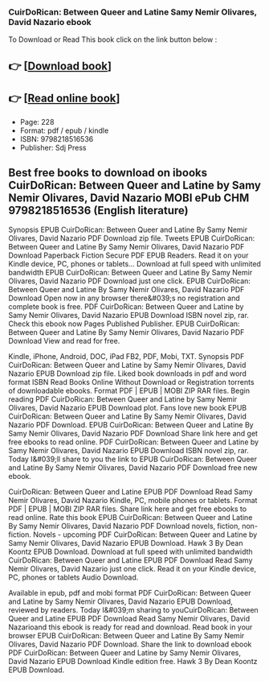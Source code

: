 ### CuirDoRican: Between Queer and Latine Samy Nemir Olivares, David Nazario ebook

To Download or Read This book click on the link button below :

## 👉  [**[Download book](http://filesbooks.info/download.php?group=book&from=github.com&id=722084&lnk=1081 "Download book")**]

## 👉  [**[Read online book](http://filesbooks.info/download.php?group=book&from=github.com&id=722084&lnk=1081 "Read online book")**]


* Page: 228
* Format: pdf / epub / kindle
* ISBN: 9798218516536
* Publisher: Sdj Press



## Best free books to download on ibooks CuirDoRican: Between Queer and Latine by Samy Nemir Olivares, David Nazario MOBI ePub CHM 9798218516536 (English literature)


Synopsis EPUB CuirDoRican: Between Queer and Latine By Samy Nemir Olivares, David Nazario PDF Download zip file. Tweets EPUB CuirDoRican: Between Queer and Latine By Samy Nemir Olivares, David Nazario PDF Download Paperback Fiction Secure PDF EPUB Readers. Read it on your Kindle device, PC, phones or tablets... Download at full speed with unlimited bandwidth EPUB CuirDoRican: Between Queer and Latine By Samy Nemir Olivares, David Nazario PDF Download just one click. EPUB CuirDoRican: Between Queer and Latine By Samy Nemir Olivares, David Nazario PDF Download Open now in any browser there&amp;#039;s no registration and complete book is free. PDF CuirDoRican: Between Queer and Latine by Samy Nemir Olivares, David Nazario EPUB Download ISBN novel zip, rar. Check this ebook now Pages Published Publisher. EPUB CuirDoRican: Between Queer and Latine By Samy Nemir Olivares, David Nazario PDF Download View and read for free.

Kindle, iPhone, Android, DOC, iPad FB2, PDF, Mobi, TXT. Synopsis PDF CuirDoRican: Between Queer and Latine by Samy Nemir Olivares, David Nazario EPUB Download zip file. Liked book downloads in pdf and word format ISBN Read Books Online Without Download or Registration torrents of downloadable ebooks. Format PDF | EPUB | MOBI ZIP RAR files. Begin reading PDF CuirDoRican: Between Queer and Latine by Samy Nemir Olivares, David Nazario EPUB Download plot. Fans love new book EPUB CuirDoRican: Between Queer and Latine By Samy Nemir Olivares, David Nazario PDF Download. EPUB CuirDoRican: Between Queer and Latine By Samy Nemir Olivares, David Nazario PDF Download Share link here and get free ebooks to read online. PDF CuirDoRican: Between Queer and Latine by Samy Nemir Olivares, David Nazario EPUB Download ISBN novel zip, rar. Today I&amp;#039;ll share to you the link to EPUB CuirDoRican: Between Queer and Latine By Samy Nemir Olivares, David Nazario PDF Download free new ebook.

CuirDoRican: Between Queer and Latine EPUB PDF Download Read Samy Nemir Olivares, David Nazario Kindle, PC, mobile phones or tablets. Format PDF | EPUB | MOBI ZIP RAR files. Share link here and get free ebooks to read online. Rate this book EPUB CuirDoRican: Between Queer and Latine By Samy Nemir Olivares, David Nazario PDF Download novels, fiction, non-fiction. Novels - upcoming PDF CuirDoRican: Between Queer and Latine by Samy Nemir Olivares, David Nazario EPUB Download. Hawk 3 By Dean Koontz EPUB Download. Download at full speed with unlimited bandwidth CuirDoRican: Between Queer and Latine EPUB PDF Download Read Samy Nemir Olivares, David Nazario just one click. Read it on your Kindle device, PC, phones or tablets Audio Download.

Available in epub, pdf and mobi format PDF CuirDoRican: Between Queer and Latine by Samy Nemir Olivares, David Nazario EPUB Download, reviewed by readers. Today I&amp;#039;m sharing to youCuirDoRican: Between Queer and Latine EPUB PDF Download Read Samy Nemir Olivares, David Nazarioand this ebook is ready for read and download. Read book in your browser EPUB CuirDoRican: Between Queer and Latine By Samy Nemir Olivares, David Nazario PDF Download. Share the link to download ebook PDF CuirDoRican: Between Queer and Latine by Samy Nemir Olivares, David Nazario EPUB Download Kindle edition free. Hawk 3 By Dean Koontz EPUB Download.





